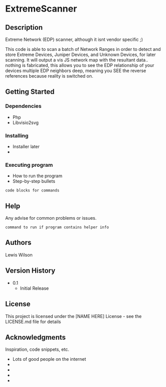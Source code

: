 # ExtremeScanner

## Description
Extreme Network (EDP) scanner, although it isnt vendor specific ;)

This code is able to scan a batch of Network Ranges in order to detect and store Extreme Devices, Juniper Devices, and Unknown Devices, for later scanning.
It will output a vis JS network map with the resultant data.. nothing is fabricated, this allows you to see the EDP relationship of your devices multiple EDP neighbors deep, meaning you SEE the reverse references because reality is switched on.
## Getting Started

### Dependencies

* Php
* Libvisio2svg

### Installing

* Installer later
*

### Executing program

* How to run the program
* Step-by-step bullets
```
code blocks for commands
```

## Help

Any advise for common problems or issues.
```
command to run if program contains helper info
```

## Authors
Lewis Wilson

## Version History

* 0.1
    * Initial Release

## License

This project is licensed under the [NAME HERE] License - see the LICENSE.md file for details

## Acknowledgments

Inspiration, code snippets, etc.
* Lots of good people on the internet
* 
* 
* 
* 



